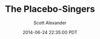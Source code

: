 ---
layout: podcast
title: "The Placebo-Singers"
author: Scott Alexander
description: https://slatestarcodex.com/2014/06/24/the-placebo-singers/
date: 2014-06-24 22:35:00 PDT
length: 1336039
duration: 334
guid: the-placebo-singers
---